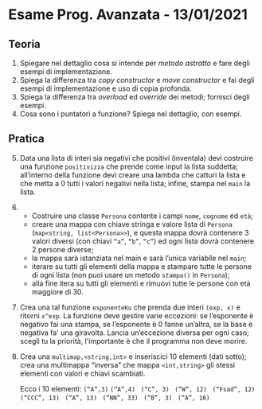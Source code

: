 # Esame Prog. Avanzata - 13/01/2021

## Teoria
1. Spiegare nel dettaglio cosa si intende per _metodo astratto_ e fare degli esempi di implementazione.
2. Spiega la differenza tra *copy constructor* e *move constructor* e fai degli esempi di implementazione e uso di copia profonda.
3. Spiega la differenza tra _overload_ ed *override* dei metodi; fornisci degli esempi.
4. Cosa sono i puntatori a funzione? Spiega nel dettaglio, con esempi.

## Pratica
5. Data una lista di interi sia negativi che positivi (inventala) devi costruire una funzione `positivizza` che prende come input la lista suddetta; all’interno della funzione devi creare una lambda che catturi la lista e che metta a 0 tutti i valori negativi nella lista; infine, stampa nel `main` la lista.
6.  * Costruire una classe `Persona` contente i campi `nome`, `cognome` ed `età`; 
    * creare una mappa con chiave stringa e valore lista di `Persona` (`map<string, list<Persona>>`), e questa mappa dovrà contenere 3 valori diversi (con chiavi `“a”`, `“b”`, `“c”`) ed ogni lista dovrà contenere 2 persone diverse; 
    * la mappa sarà istanziata nel main e sarà l’unica variabile nel `main`;
    * iterare su tutti gli elementi della mappa e stampare tutte le persone di ogni lista (non puoi usare un metodo `stampa()` in `Persona`);
    * alla fine itera su tutti gli elementi e rimuovi tutte le persone con età maggiore di 30. 
7. Crea una tal funzione `esponenteKu` che prenda due interi `(exp, x)` e ritorni `x^exp`. La funzione deve gestire varie eccezioni: se l’esponente è negativo fai una stampa, se l’esponente è 0 fanne un’altra, se la base è negativa fa' una giravolta. Lancia un’eccezione diversa per ogni caso; scegli tu la priorità, l'importante è che il programma non deve morire.
8. Crea una `multimap,<string,int>` e inseriscici 10 elementi (dati sotto); crea una multimappa “inversa” che mappa `<int,string>` gli stessi elementi con valori e chiavi scambiati.

    Ecco i 10 elementi:
    `(“A”,3)`
    `(“A”,4) `
    `(“C”, 3) `
    `(“W”, 12) `
    `(“Fsad”, 12) `
    `(“CCC”, 13) `
    `(“A”, 13) `
    `(“NN”, 33) `
    `(“B”, 3) `
    `(“A”, 16)`
